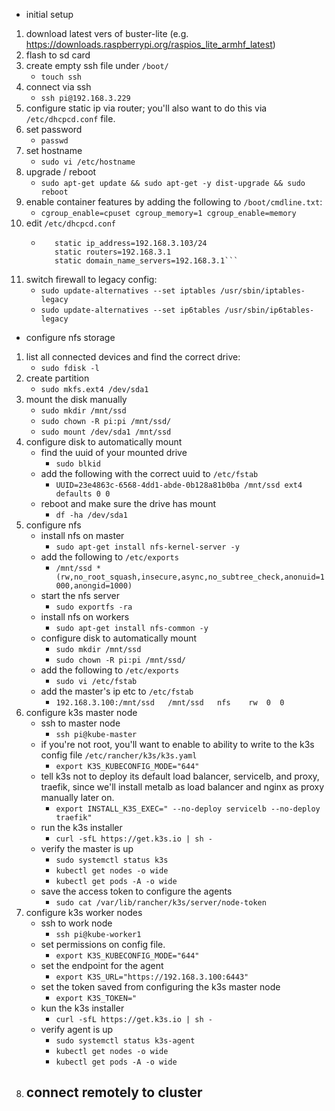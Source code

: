 - initial setup
1. download latest vers of buster-lite (e.g. https://downloads.raspberrypi.org/raspios_lite_armhf_latest)
2. flash to sd card
3. create empty ssh file under `/boot/`
    - `touch ssh`
4. connect via ssh 
    - `ssh pi@192.168.3.229`
5. configure static ip via router; you'll also want to do this via `/etc/dhcpcd.conf` file.
6. set password
    - `passwd`
7. set hostname
    - `sudo vi /etc/hostname`
8. upgrade / reboot
    - `sudo apt-get update && sudo apt-get -y dist-upgrade && sudo reboot`
9. enable container features by adding the following to `/boot/cmdline.txt`:
    - `cgroup_enable=cpuset cgroup_memory=1 cgroup_enable=memory`
10. edit `/etc/dhcpcd.conf`
    - ```interface eth0
         static ip_address=192.168.3.103/24
         static routers=192.168.3.1
         static domain_name_servers=192.168.3.1```
11. switch firewall to legacy config:
    - `sudo update-alternatives --set iptables /usr/sbin/iptables-legacy`
    - `sudo update-alternatives --set ip6tables /usr/sbin/ip6tables-legacy`
- configure nfs storage
1. list all connected devices and find the correct drive:
    - `sudo fdisk -l`
2. create partition
    - `sudo mkfs.ext4 /dev/sda1`
3. mount the disk manually
    - `sudo mkdir /mnt/ssd`
    - `sudo chown -R pi:pi /mnt/ssd/`
    - `sudo mount /dev/sda1 /mnt/ssd`
4. configure disk to automatically mount
    - find the uuid of your mounted drive
        - `sudo blkid`
    - add the following with the correct uuid to `/etc/fstab`
        - `UUID=23e4863c-6568-4dd1-abde-0b128a81b0ba /mnt/ssd ext4 defaults 0 0`
    - reboot and make sure the drive has mount
        - `df -ha /dev/sda1`
5. configure nfs
    - install nfs on master
        - `sudo apt-get install nfs-kernel-server -y`
    - add the following to `/etc/exports`
        - `/mnt/ssd *(rw,no_root_squash,insecure,async,no_subtree_check,anonuid=1000,anongid=1000)`
    - start the nfs server
        - `sudo exportfs -ra`
    - install nfs on workers
        - `sudo apt-get install nfs-common -y`
    - configure disk to automatically mount
        - `sudo mkdir /mnt/ssd`
        - `sudo chown -R pi:pi /mnt/ssd/`
    - add the following to `/etc/exports`
        - `sudo vi /etc/fstab`
    - add the master's ip etc to `/etc/fstab`
        - `192.168.3.100:/mnt/ssd   /mnt/ssd   nfs    rw  0  0`
6. configure k3s master node
    - ssh to master node
        - `ssh pi@kube-master`
    - if you're not root, you'll want to enable to ability to write to the k3s config file `/etc/rancher/k3s/k3s.yaml`
        - `export K3S_KUBECONFIG_MODE="644"`
    - tell k3s not to deploy its default load balancer, servicelb, and proxy, traefik, since we'll install metalb as load balancer and nginx as proxy manually later on.
        - `export INSTALL_K3S_EXEC=" --no-deploy servicelb --no-deploy traefik"`
    - run the k3s installer
        - `curl -sfL https://get.k3s.io | sh -`
    - verify the master is up
        - `sudo systemctl status k3s`
        - `kubectl get nodes -o wide`
        - `kubectl get pods -A -o wide`
    - save the access token to configure the agents
        - `sudo cat /var/lib/rancher/k3s/server/node-token`
7. configure k3s worker nodes
    - ssh to work node
        - `ssh pi@kube-worker1`
    - set permissions on config file.
        - `export K3S_KUBECONFIG_MODE="644"`
    - set the endpoint for the agent
        - `export K3S_URL="https://192.168.3.100:6443"`
    - set the token saved from configuring the k3s master node
        - `export K3S_TOKEN="`
    - kun the k3s installer
        - `curl -sfL https://get.k3s.io | sh -`
    - verify agent is up
        - `sudo systemctl status k3s-agent`
        - `kubectl get nodes -o wide`
        - `kubectl get pods -A -o wide`
8. connect remotely to cluster
    - 